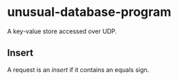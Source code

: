# unusual-database-program
A key-value store accessed over UDP.

## Insert
A request is an *insert* if it contains an equals sign.

